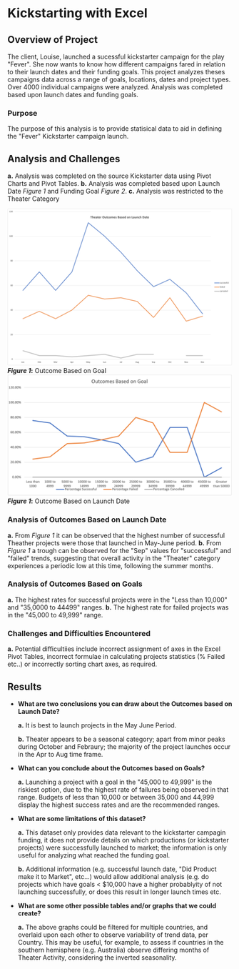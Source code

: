 # Kickstarting with Excel

## **Overview of Project**

The client, Louise, launched a sucessful kickstarter campaign for the play "Fever". She now wants to know how different campaigns fared in relation to their launch dates and their funding goals. This project analyzes theses campaigns data across a range of goals, locations, dates and project types. Over 4000 individual campaigns were analyzed. Analysis was completed based upon launch dates and funding goals.

### **Purpose**

The purpose of this analysis is to provide statisical data to aid in defining the "Fever" Kickstarter campaign launch.

## **Analysis and Challenges**

**a.** Analysis was completed on the source Kickstarter data using Pivot Charts and Pivot Tables.
**b.** Analysis was completed based upon Launch Date *Figure 1* and Funding Goal *Figure 2*.
**c.** Analysis was restricted to the Theater Category

![Figure 1](https://github.com/CR-HSDC/Kickstarter-analysis/blob/main/resources/Theater_Outcomes_vs_Launch.png)
**_Figure 1_:** Outcome Based on Goal
![Figure 2](https://github.com/CR-HSDC/Kickstarter-analysis/blob/main/resources/Outcomes_vs_Goals.png)
**_Figure 1_:** Outcome Based on Launch Date


### **Analysis of Outcomes Based on Launch Date**

**a.** From *Figure 1* it can be observed that the highest number of successful Theather projects were those that launched in May-June period.
**b.** From *Figure 1* a trough can be observed for the "Sep" values for "successful" and "failed" trends, suggesting that overall activity in the "Theater" category experiences a periodic low at this time, following the summer months.

### **Analysis of Outcomes Based on Goals**

**a.** The highest rates for successful projects were in the "Less than 10,000" and "35,0000 to 44499" ranges.
**b.** The highest rate for failed projects was in the "45,000 to 49,999" range.


### **Challenges and Difficulties Encountered**

**a.** Potential difficultiies include incorrect assignment of axes in the Excel Pivot Tables, incorrect formulae in calculating projects statistics (% Failed etc..) or incorrectly sorting chart axes, as required.


## **Results**

- **What are two conclusions you can draw about the Outcomes based on Launch Date?**

    **a.** It is best to launch projects in the May June Period.

    **b.** Theater appears to be a seasonal category; apart from minor peaks during October and Febraury; the majority of the project launches occur in the Apr to Aug time frame.

- **What can you conclude about the Outcomes based on Goals?**

    **a.** Launching a project with  a goal in the "45,000 to 49,999" is the riskiest option, due to the highest rate of failures being observed in that range. Budgets of less than 10,000 or between 35,000 and 44,999 display the highest success rates and are the recommended ranges.


- **What are some limitations of this dataset?**

    **a.** This dataset only provides data relevant to the kickstarter campagin funding, it does not provide details on which productions (or kickstarter projects) were successfully launched to market; the information is only useful for analyzing what reached the funding goal.

    **b.** Additional information (e.g. successful launch date, "Did Product make it to Market", etc...) would allow additional analysis (e.g. do projects which have goals < $10,000 have a higher probablyity of not launching successfully, or does this result in longer launch times etc.



- **What are some other possible tables and/or graphs that we could create?**

    **a.** The above graphs could be filtered for multiple countries, and overlaid upon each other to observe variability of trend data, per Country. This may be useful, for example, to assess if countries in the southern hemisphere (e.g. Australia) observe differing months of Theater Activity, considering the inverted seasonality.


